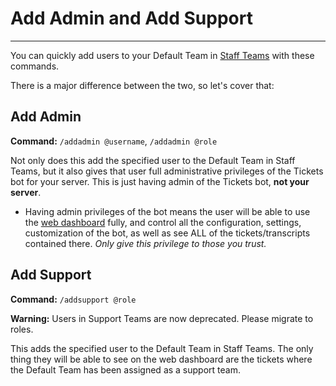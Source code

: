 # Add Admin and Add Support
***

You can quickly add users to your Default Team in [Staff Teams](../dashboard/staff-teams.md) with these commands.

There is a major difference between the two, so let's cover that:

## Add Admin
**Command:** `/addadmin @username`, `/addadmin @role`

Not only does this add the specified user to the Default Team in Staff Teams, but it also gives that user full administrative privileges of the Tickets bot for your server. This is just having admin of the Tickets bot, **not your server**.
- Having admin privileges of the bot means the user will be able to use the [web dashboard](https://dashboard.ticketsbot.cloud) fully, and control all the configuration, settings, customization of the bot, as well as see ALL of the tickets/transcripts contained there. *Only give this privilege to those you trust.*

## Add Support
**Command:** `/addsupport @role`
 
 <div class="warning">
  
  **Warning:** Users in Support Teams are now deprecated. Please migrate to roles.
</div>

This adds the specified user to the Default Team in Staff Teams. The only thing they will be able to see on the web dashboard are the tickets where the Default Team has been assigned as a support team.